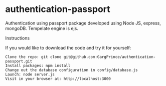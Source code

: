 # authentication-passport
Authentication using passport package developed using Node JS, express, mongoDB.
Tempelate engine is ejs.

Instructions

If you would like to download the code and try it for yourself:

    Clone the repo: git clone git@github.com:GargPrince/authentication-passport.git
    Install packages: npm install
    Change out the database configuration in config/database.js
    Launch: node server.js
    Visit in your browser at: http://localhost:3000
